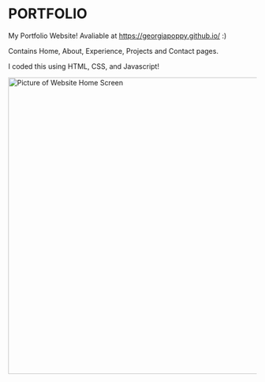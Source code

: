 # PORTFOLIO

My Portfolio Website! Avaliable at https://georgiapoppy.github.io/ :)

Contains Home, About, Experience, Projects and Contact pages. 

I coded this using HTML, CSS, and Javascript!

<img src="pictures/webp" alt="Picture of Website Home Screen" width="600">
